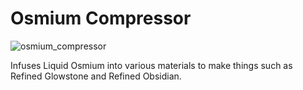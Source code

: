 # Osmium Compressor
![osmium_compressor](item:mekanism:osmium_compressor)

Infuses Liquid Osmium into various materials to make things such as Refined Glowstone and Refined Obsidian.
